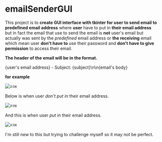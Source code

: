 # emailSenderGUI

This project is to **create GUI interface with tkinter for user to send email to predefined email address** where **user** have to put in **their email address** but in fact the email that use to send the email is **not** user's email but actually was sent by the *predefined* email address or **the receiving** email which mean user **don't have to** use their password and **don't have to give permission** to access their email. 

**The header of the email will be in the format.**

  {user's email address} - Subject: {subject}\n\n{email's body} 
  
  **for example**
  
  ![ภาพ](https://user-images.githubusercontent.com/125641945/220959553-ff7d84db-c572-4692-b00d-ea15cf933bf1.png)
  
Below is when user *don't put in* their email address.

![ภาพ](https://user-images.githubusercontent.com/125641945/220958264-f0c1cfb3-fc48-4f8d-a1d4-4c04b0b782f0.png)

And this is when user *put in* their email address.

![ภาพ](https://user-images.githubusercontent.com/125641945/220958779-cc57b4ce-9d75-4b49-bc7f-d3f7e82a715f.png)

I'm still new to this but trying to challenge myself so it may not be perfect.  
